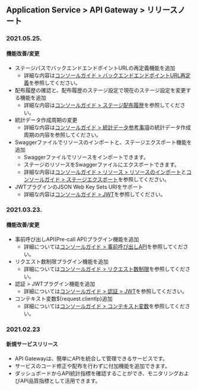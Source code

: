 
## Application Service > API Gateway > リリースノート

### 2021.05.25.
#### 機能改善/変更
* ステージパスでバックエンドエンドポイントURLの再定義機能を追加
    * 詳細な内容は[コンソールガイド > バックエンドエンドポイントURL再定義](./console-guide/#url)を参照してください。
* 配布履歴の確認と、配布履歴のステージ設定で現在のステージ設定を変更する機能を追加
    * 詳細な内容は[コンソールガイド > ステージ配布履歴](./console-guide/#_19)を参照してください。
* 統計データ作成周期の変更
    * 詳細な内容は[コンソールガイド > 統計データ参考事項](./console-guide/#_23)の統計データ作成周期の内容を参照してください。
* Swaggerファイルでリソースのインポートと、ステージエクスポート機能を追加 
    * Swaggerファイルでリソースをインポートできます。
    * ステージのリソースをSwaggerファイルにエクスポートできます。
    * 詳細な内容は[コンソールガイド > リソース > リソースのインポート](./console-guide/#_3)と[コンソールガイド > ステージエクスポート](./console-guide/#_20)を参照してください。
* JWTプラグインのJSON Web Key Sets URIをサポート
    * 詳細な内容は[コンソールガイド > JWT](./console-guide/#jwt)を参照してください。

### 2021.03.23.
#### 機能改善/変更
* 事前呼び出しAPI(Pre-call API)プラグイン機能を追加
    * 詳細については[コンソールガイド > 事前呼び出しAPI](./console-guide/#apipre-call-api)を参照してください。
* リクエスト数制限プラグイン機能を追加
    * 詳細については[コンソールガイド > リクエスト数制限](./console-guide/#_21)を参照してください。
* 認証 > JWTプラグイン機能を追加
    * 詳細については[コンソールガイド > 認証 > JWT](./console-guide/#jwt)を参照してください。
* コンテキスト変数${request.clientIp}追加
    * 詳細については[コンソールガイド > コンテキスト変数](./console-guide/#_9)を参照してください。

### 2021.02.23
#### 新規サービスリリース
* API Gatewayは、簡単にAPIを統合して管理できるサービスです。
* サービスのコード修正や配布を行わずに付加機能を追加できます。 
* ダッシュボードからAPI統計指標を確認することができ、モニタリングおよびAPI品質指標として活用できます。

